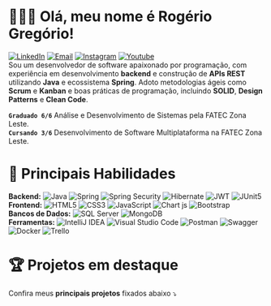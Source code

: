 # 👨🏻‍💻 Olá, meu nome é Rogério Gregório! 
[![LinkedIn](https://img.shields.io/badge/rogeriogregorio-000000?style=flat&logo=linkedin&logoColor=0A66C2)](https://linkedin.com/in/rogeriogregorio)
[![Email](https://img.shields.io/badge/bernardo.rogerio93@gmail-000000?style=flat&logo=gmail&logoColor=D14836)](mailto:bernardo.rogerio93@gmail.com) [![Instagram](https://img.shields.io/badge/@rogeriogregorio__-000000?style=flat&logo=instagram&logoColor=FF6384)](https://www.instagram.com/rogeriogregorio_/) [![Youtube](https://img.shields.io/badge/@rogeriogregorio93-000000?style=flat&logo=youtube&logoColor=D14836)](https://www.youtube.com/@rogeriogregorio93)  
Sou um desenvolvedor de software apaixonado por programação, com experiência em desenvolvimento **backend** e construção de **APIs REST** utilizando **Java** e ecossistema **Spring**. Adoto metodologias ágeis como **Scrum** e **Kanban** e boas práticas de programação, incluindo **SOLID**, **Design Patterns** e **Clean Code**.

**`Graduado 6/6`** Análise e Desenvolvimento de Sistemas pela FATEC Zona Leste.  
**`Cursando 3/6`** Desenvolvimento de Software Multiplataforma na FATEC Zona Leste.

# 🚀 Principais Habilidades

**Backend:** ![Java](https://img.shields.io/badge/Java-000000?style=flat&logo=coffeescript&logoColor=ff0000) ![Spring](https://img.shields.io/badge/Spring-000000?style=flat&logo=spring&logoColor=6DB33F) ![Spring Security](https://img.shields.io/badge/Spring%20Security-000000?style=flat&logo=springsecurity&logoColor=6DB33F) ![Hibernate](https://img.shields.io/badge/Hibernate-000000?style=flat&logo=Hibernate&logoColor=59666C) ![JWT](https://img.shields.io/badge/JWT-000000?style=flat&logo=JSON%20web%20tokens&logoColor=F7DF1E) ![JUnit5](https://img.shields.io/badge/Junit5-000000?style=flat&logo=junit5&logoColor=25A162)  
**Frontend:** ![HTML5](https://img.shields.io/badge/HTML5-000000?style=flat&logo=html5&logoColor=E34F26) ![CSS3](https://img.shields.io/badge/CSS3-000000?style=flat&logo=css3&logoColor=1572B6) ![JavaScript](https://img.shields.io/badge/JavaScript-000000?style=flat&logo=javascript&logoColor=F7DF1E) ![Chart js](https://img.shields.io/badge/Chart%20js-000000?style=flat&logo=chartdotjs&logoColor=FF6384) ![Bootstrap](https://img.shields.io/badge/Bootstrap-000000?style=flat&logo=bootstrap&logoColor=563D7C)  
**Bancos de Dados:** ![SQL Server](https://img.shields.io/badge/SQL%20Server-000000?style=flat&logo=adminer&logoColor=29a2ff) ![MongoDB](https://img.shields.io/badge/MongoDB-000000?style=flat&logo=mongodb&logoColor=4EA94B)  
**Ferramentas:** ![IntelliJ IDEA](https://img.shields.io/badge/IntelliJ_IDEA-000000?style=flat&logo=intellij-idea&logoColor=white) ![Visual Studio Code](https://img.shields.io/badge/VS%20Code-000000?style=flat&logo=htmx&logoColor=007ACC) ![Postman](https://img.shields.io/badge/Postman-000000?style=flat&logo=Postman&logoColor=FF6C37) ![Swagger](https://img.shields.io/badge/Swagger-000000?style=flat&logo=Swagger&logoColor=85EA2D) ![Docker](https://img.shields.io/badge/Docker-000000?style=flat&logo=docker&logoColor=2496ED) ![Trello](https://img.shields.io/badge/Trello-000000?style=flat&logo=trello&logoColor=0052CC)

# 🏆 Projetos em destaque
Confira meus **principais projetos** fixados abaixo ⤵️




